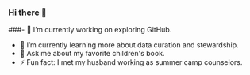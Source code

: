 ### Hi there 👋
###- 🔭 I’m currently working on exploring GitHub.
- 🌱 I’m currently learning more about data curation and stewardship.
- 💬 Ask me about my favorite children's book.
- ⚡ Fun fact: I met my husband working as summer camp counselors.

<!--
**mg3756/mg3756** is a ✨ _special_ ✨ repository because its `README.md` (this file) appears on your GitHub profile.

Here are some ideas to get you started:

- 
-->
